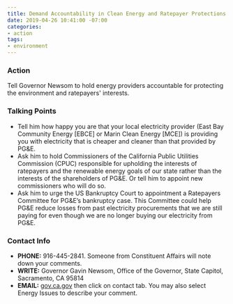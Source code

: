 ```yaml
---
title: Demand Accountability in Clean Energy and Ratepayer Protections
date: 2019-04-26 10:41:00 -07:00
categories:
- action
tags:
- environment
---
```


### Action
Tell Governor Newsom to hold energy providers accountable for protecting the environment and ratepayers' interests.

### Talking Points
* Tell him how happy you are that your local electricity provider (East Bay
Community Energy [EBCE] or Marin Clean Energy [MCE]) is providing you with electricity that is cheaper and cleaner than that provided by PG&E.  
* Ask him to hold Commissioners of the California Public Utilities Commission (CPUC) responsible for upholding the interests of ratepayers and the renewable energy goals of our state rather than the interests of the shareholders of PG&E. Or tell him to appoint new commissioners who will do so.  
* Ask him to urge the US Bankruptcy Court to appointment a Ratepayers Committee for PG&E’s bankruptcy case. This Committee could help PG&E reduce losses from past electricity procurements that we are still paying for even though we are no longer buying our electricity from PG&E.  

### Contact Info
* **PHONE:** 916-445-2841. Someone from Constituent Affairs will note down your comments.  
* **WRITE:** Governor Gavin Newsom, Office of the Governor, State Capitol, Sacramento, CA 95814  
* **EMAIL:** [gov.ca.gov](https://www.gov.ca.gov/) then click on contact tab. You may also select Energy Issues to describe your comment.  

